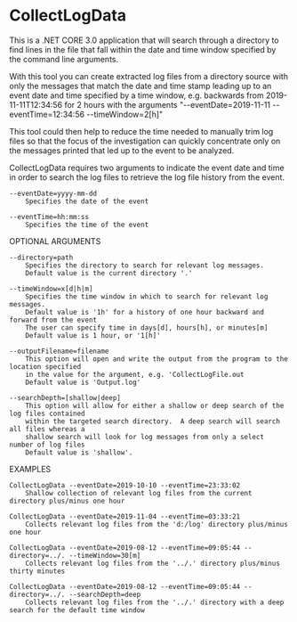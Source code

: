 # CollectLogData

This is a .NET CORE 3.0 application that will search through a directory to find lines
in the file that fall within the date and time window specified by the command line arguments.  

With this tool you can create extracted log files from a directory source with only
the messages that match the date and time stamp leading up to an event date and time 
specified by a time window, e.g. backwards from 2019-11-11T12:34:56 for 2 hours with the 
arguments "--eventDate=2019-11-11 --eventTime=12:34:56 --timeWindow=2[h]"

This tool could then help to reduce the time needed to manually trim log files so that
the focus of the investigation can quickly concentrate only on the messages printed
that led up to the event to be analyzed. 

CollectLogData requires two arguments to indicate the event date and time
in order to search the log files to retrieve the log file history from the event.

    --eventDate=yyyy-mm-dd
        Specifies the date of the event

    --eventTime=hh:mm:ss
        Specifies the time of the event

OPTIONAL ARGUMENTS

    --directory=path
        Specifies the directory to search for relevant log messages.
        Default value is the current directory '.'

    --timeWindow=x[d|h|m]
        Specifies the time window in which to search for relevant log messages.
        Default value is '1h' for a history of one hour backward and forward from the event
        The user can specify time in days[d], hours[h], or minutes[m]
        Default value is 1 hour, or '1[h]'

    --outputFilename=filename
        This option will open and write the output from the program to the location specified
        in the value for the argument, e.g. 'CollectLogFile.out
        Default value is 'Output.log'

    --searchDepth=[shallow|deep]
        This option will allow for either a shallow or deep search of the log files contained
        within the targeted search directory.  A deep search will search all files whereas a 
        shallow search will look for log messages from only a select number of log files
        Default value is 'shallow'.

EXAMPLES

    CollectLogData --eventDate=2019-10-10 --eventTime=23:33:02
        Shallow collection of relevant log files from the current directory plus/minus one hour

    CollectLogData --eventDate=2019-11-04 --eventTime=03:33:21
        Collects relevant log files from the 'd:/log' directory plus/minus one hour

    CollectLogData --eventDate=2019-08-12 --eventTime=09:05:44 --directory=../. --timeWindow=30[m]
        Collects relevant log files from the '../.' directory plus/minus thirty minutes

    CollectLogData --eventDate=2019-08-12 --eventTime=09:05:44 --directory=../. --searchDepth=deep
        Collects relevant log files from the '../.' directory with a deep search for the default time window


